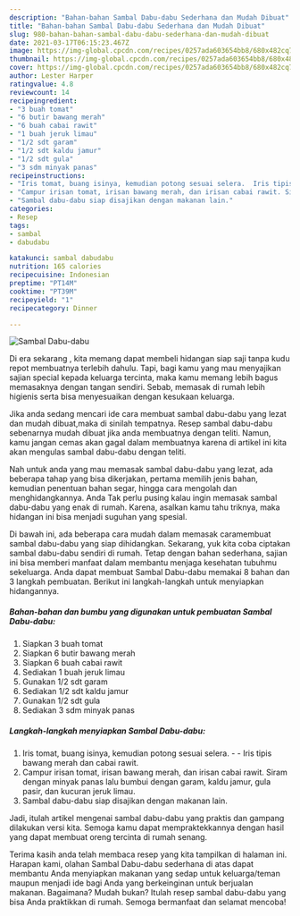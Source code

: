 ```yaml
---
description: "Bahan-bahan Sambal Dabu-dabu Sederhana dan Mudah Dibuat"
title: "Bahan-bahan Sambal Dabu-dabu Sederhana dan Mudah Dibuat"
slug: 980-bahan-bahan-sambal-dabu-dabu-sederhana-dan-mudah-dibuat
date: 2021-03-17T06:15:23.467Z
image: https://img-global.cpcdn.com/recipes/0257ada603654bb8/680x482cq70/sambal-dabu-dabu-foto-resep-utama.jpg
thumbnail: https://img-global.cpcdn.com/recipes/0257ada603654bb8/680x482cq70/sambal-dabu-dabu-foto-resep-utama.jpg
cover: https://img-global.cpcdn.com/recipes/0257ada603654bb8/680x482cq70/sambal-dabu-dabu-foto-resep-utama.jpg
author: Lester Harper
ratingvalue: 4.8
reviewcount: 14
recipeingredient:
- "3 buah tomat"
- "6 butir bawang merah"
- "6 buah cabai rawit"
- "1 buah jeruk limau"
- "1/2 sdt garam"
- "1/2 sdt kaldu jamur"
- "1/2 sdt gula"
- "3 sdm minyak panas"
recipeinstructions:
- "Iris tomat, buang isinya, kemudian potong sesuai selera.  Iris tipis bawang merah dan cabai rawit."
- "Campur irisan tomat, irisan bawang merah, dan irisan cabai rawit. Siram dengan minyak panas lalu bumbui dengan garam, kaldu jamur, gula pasir, dan kucuran jeruk limau."
- "Sambal dabu-dabu siap disajikan dengan makanan lain."
categories:
- Resep
tags:
- sambal
- dabudabu

katakunci: sambal dabudabu 
nutrition: 165 calories
recipecuisine: Indonesian
preptime: "PT14M"
cooktime: "PT39M"
recipeyield: "1"
recipecategory: Dinner

---
```



![Sambal Dabu-dabu](https://img-global.cpcdn.com/recipes/0257ada603654bb8/680x482cq70/sambal-dabu-dabu-foto-resep-utama.jpg)

Di era  sekarang , kita memang dapat membeli hidangan siap saji tanpa kudu repot membuatnya terlebih dahulu. Tapi, bagi kamu yang mau menyajikan sajian special kepada keluarga tercinta, maka kamu memang lebih bagus memasaknya dengan tangan sendiri. Sebab, memasak di rumah lebih higienis serta bisa menyesuaikan dengan kesukaan keluarga.

Jika anda sedang mencari ide cara membuat sambal dabu-dabu yang lezat dan mudah dibuat,maka di sinilah tempatnya. Resep sambal dabu-dabu  sebenarnya mudah dibuat jika anda membuatnya dengan teliti. Namun, kamu jangan cemas akan gagal dalam membuatnya 
karena di artikel ini kita akan mengulas sambal dabu-dabu dengan teliti.  



Nah untuk anda yang mau memasak sambal dabu-dabu yang lezat, ada beberapa tahap yang bisa dikerjakan, pertama memilih jenis bahan, kemudian penentuan bahan segar, hingga cara mengolah dan menghidangkannya. Anda Tak perlu pusing kalau ingin memasak sambal dabu-dabu yang enak di rumah. Karena, asalkan kamu  tahu triknya, maka hidangan ini bisa menjadi suguhan yang spesial.

Di bawah ini, ada beberapa cara mudah dalam memasak caramembuat sambal dabu-dabu yang siap dihidangkan. Sekarang, yuk kita coba ciptakan sambal dabu-dabu sendiri di rumah. Tetap dengan bahan sederhana, sajian ini bisa memberi manfaat dalam membantu menjaga kesehatan tubuhmu sekeluarga. Anda dapat membuat Sambal Dabu-dabu memakai 8 bahan dan 3 langkah pembuatan. Berikut ini langkah-langkah untuk menyiapkan hidangannya.

<!--inarticleads1-->

##### Bahan-bahan dan bumbu yang digunakan untuk pembuatan Sambal Dabu-dabu:

1. Siapkan 3 buah tomat
1. Siapkan 6 butir bawang merah
1. Siapkan 6 buah cabai rawit
1. Sediakan 1 buah jeruk limau
1. Gunakan 1/2 sdt garam
1. Sediakan 1/2 sdt kaldu jamur
1. Gunakan 1/2 sdt gula
1. Sediakan 3 sdm minyak panas




<!--inarticleads2-->

##### Langkah-langkah menyiapkan Sambal Dabu-dabu:

1. Iris tomat, buang isinya, kemudian potong sesuai selera. -  - Iris tipis bawang merah dan cabai rawit.
1. Campur irisan tomat, irisan bawang merah, dan irisan cabai rawit. Siram dengan minyak panas lalu bumbui dengan garam, kaldu jamur, gula pasir, dan kucuran jeruk limau.
1. Sambal dabu-dabu siap disajikan dengan makanan lain.




Jadi, itulah artikel mengenai  sambal dabu-dabu  yang praktis dan gampang dilakukan versi kita. Semoga kamu dapat mempraktekkannya dengan hasil yang dapat membuat oreng tercinta di rumah senang. 

Terima kasih anda telah membaca resep yang kita tampilkan di halaman ini. Harapan kami, olahan  Sambal Dabu-dabu sederhana di atas dapat membantu Anda menyiapkan makanan yang sedap untuk keluarga/teman maupun menjadi ide bagi Anda yang berkeinginan untuk berjualan makanan. Bagaimana? Mudah bukan? Itulah resep sambal dabu-dabu yang bisa Anda praktikkan di rumah. Semoga bermanfaat dan selamat mencoba!

